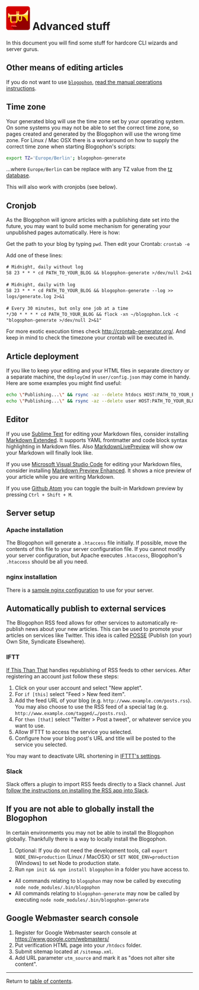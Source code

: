 ![Blogophon -](blogophon.png) Advanced stuff
==============

In this document you will find some stuff for hardcore CLI wizards and server gurus.

Other means of editing articles
-------------------------------

If you do not want to use [`blogophon`](../bin/blogophon), [read the manual operations instructions](manual.md).

Time zone
---------

Your generated blog will use the time zone set by your operating system. On some systems you may not be able to set the correct time zone, so pages created and generated by the Blogophon will use the wrong time zone.  For Linux / Mac OSX there is a workaround on how to supply the correct time zone when starting Blogophon's scripts:

```bash
export TZ='Europe/Berlin'; blogophon-generate
```

…where `Europe/Berlin` can be replace with any TZ value from the [tz database](https://en.wikipedia.org/wiki/List_of_tz_database_time_zones).

This will also work with cronjobs (see below).

Cronjob
-------

As the Blogophon will ignore articles with a publishing date set into the future, you may want to build some mechanism for generating your unpublished pages automatically. Here is how:

Get the path to your blog by typing `pwd`. Then edit your Crontab: `crontab -e`

Add one of these lines:

```
# Midnight, daily without log
58 23 * * * cd PATH_TO_YOUR_BLOG && blogophon-generate >/dev/null 2>&1

# Midnight, daily with log
58 23 * * * cd PATH_TO_YOUR_BLOG && blogophon-generate --log >> logs/generate.log 2>&1

# Every 30 minutes, but only one job at a time
*/30 * * * * cd PATH_TO_YOUR_BLOG && flock -xn ~/blogophon.lck -c "blogophon-generate >/dev/null 2>&1"
```

For more exotic execution times check http://crontab-generator.org/. And keep in mind to check the timezone your crontab will be executed in.

Article deployment
------------------

If you like to keep your editing and your HTML files in separate directory or a separate machine, the `deployCmd` in `user/config.json` may come in handy. Here are some examples you might find useful:

```bash
echo \"Publishing...\" && rsync -az --delete htdocs HOST:PATH_TO_YOUR_BLOG && echo \"Published\" # Sync only published HTML files, keep Blogophon from live server
echo \"Publishing...\" && rsync -az --delete user HOST:PATH_TO_YOUR_BLOG && echo \"Published\"   # Sync only Markdown files, let publishing be done by Cronjob or Daemon
```

Editor
------

If you use [Sublime Text](https://www.sublimetext.com/) for editing your Markdown files, consider installing [Markdown Extended](https://github.com/jonschlinkert/sublime-markdown-extended). It supports YAML frontmatter and code block syntax highlighting in Markdown files. Also [Markdown​Live​Preview](https://packagecontrol.io/packages/MarkdownLivePreview) will show ow your Markdown will finally look like.

If you use [Microsoft Visual Studio Code](https://code.visualstudio.com/) for editing your Markdown files, consider installing [Markdown Preview Enhanced](https://marketplace.visualstudio.com/items?itemName=shd101wyy.markdown-preview-enhanced). It shows a nice preview of your article while you are writing Markdown.

If you use [Github Atom](https://atom.io/) you can toggle the built-in Markdown preview by pressing `Ctrl + Shift + M`.

Server setup
------------

### Apache installation

The Blogophon will generate a `.htaccess` file initially. If possible, move the contents of this file to your server configuration file. If you cannot modify your server configuration, but Apache executes `.htaccess`, Blogophon's `.htaccess` should be all you need.

### nginx installation

There is a [sample nginx configuration](nginx.conf) to use for your server.

Automatically publish to external services
------------------------------------------

The Blogophon RSS feed allows for other services to automatically re-publish news about your new articles. This can be used to promote your articles on services like Twitter. This idea is called [POSSE](https://indieweb.org/POSSE) (Publish (on your) Own Site, Syndicate Elsewhere).

### IFTT

[If This Than That](https://ifttt.com) handles republishing of RSS feeds to other services. After registering an account just follow these steps:

1. Click on your user account and select "New applet".
2. For `if [this]` select "Feed > New feed item".
3. Add the feed URL of your blog (e.g. `http://www.example.com/posts.rss`). You may also choose to use the RSS feed of a special tag (e.g. `http://www.example.com/tagged/…/posts.rss`).
4. For `then [that]` select "Twitter > Post a tweet", or whatever service you want to use.
5. Allow IFTTT to access the service you selected.
6. Configure how your blog post's URL and title will be posted to the service you selected.

You may want to deactivate URL shortening in [IFTTT's settings](https://ifttt.com/settings).

### Slack

Slack offers a plugin to import RSS feeds directly to a Slack channel. Just [follow the instructions on installing the RSS app into Slack](https://get.slack.help/hc/en-us/articles/218688467-Add-RSS-feeds-to-Slack).

If you are not able to globally install the Blogophon
-----------------------------------------------------

In certain environments you may not be able to install the Blogophon globally. Thankfully there is a way to locally install the Blogophon.

1. Optional: If you do not need the development tools, call `export NODE_ENV=production` (Linux / MacOSX) or `SET NODE_ENV=production` (Windows) to set Node to production state.
1. Run `npm init && npm install blogophon` in a folder you have access to.

* All commands relating to `blogophon` may now be called by executing `node node_modules/.bin/blogophon`
* All commands relating to `blogophon-generate` may now be called by executing `node node_modules/.bin/blogophon-generate`

Google Webmaster search console
-------------------------------

1. Register for Google Webmaster search console at https://www.google.com/webmasters/
1. Put verification HTML page into your `/htdocs` folder.
1. Submit sitemap located at `/sitemap.xml`.
1. Add URL parameter `utm_source` and mark it as "does not alter site content".

---

Return to [table of contents](README.md).
